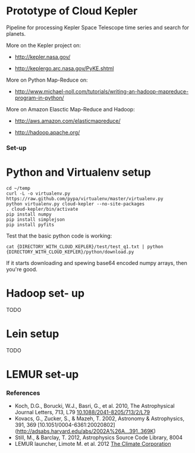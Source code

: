 Prototype of Cloud Kepler
=========================
Pipeline for processing Kepler Space Telescope time series and search
for planets.

More on the Kepler project on:
* http://kepler.nasa.gov/

* http://keplergo.arc.nasa.gov/PyKE.shtml

More on Python Map-Reduce on:
* http://www.michael-noll.com/tutorials/writing-an-hadoop-mapreduce-program-in-python/

More on Amazon Elasctic Map-Reduce and Hadoop:
* http://aws.amazon.com/elasticmapreduce/

* http://hadoop.apache.org/



### Set-up
# Python and Virtualenv setup
```
cd ~/temp
curl -L -o virtualenv.py https://raw.github.com/pypa/virtualenv/master/virtualenv.py
python virtualenv.py cloud-kepler --no-site-packages
. cloud-kepler/bin/activate
pip install numpy
pip install simplejson
pip install pyfits
```

Test that the basic python code is working:
```
cat {DIRECTORY_WITH_CLOUD_KEPLER}/test/test_q1.txt | python {DIRECTORY_WITH_CLOUD_KEPLER}/python/download.py
```

If it starts downloading and spewing base64 encoded numpy arrays, then
you're good. 

# Hadoop set- up
TODO

# Lein setup
TODO

# LEMUR set-up 

### References
* Koch, D.G., Borucki, W.J., Basri, G., et al. 2010, The Astrophysical
  Journal Letters, 713, L79 [10.1088/2041-8205/713/2/L79](http://adsabs.harvard.edu/abs/2010ApJ...713L..79K)
* Kovacs, G., Zucker, S., & Mazeh, T. 2002, Astronomy & Astrophysics,
  391, 369 [10.1051/0004-6361:20020802] (http://adsabs.harvard.edu/abs/2002A%26A...391..369K)
* Still, M., & Barclay, T. 2012, Astrophysics Source Code Library, 8004
* LEMUR launcher, Limote M. et al. 2012 [The Climate Corporation](https://github.com/TheClimateCorporation/lemur)
